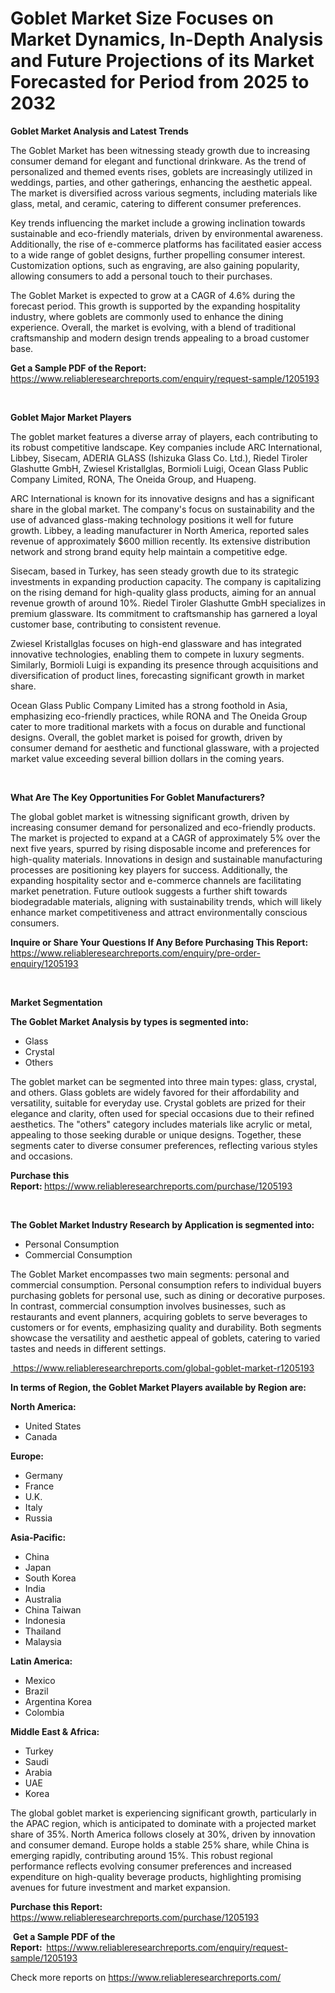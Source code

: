 <p><h1>Goblet Market Size Focuses on Market Dynamics, In-Depth Analysis and Future Projections of its Market Forecasted for Period from 2025 to 2032</h1></p><p><strong>Goblet Market Analysis and Latest Trends</strong></p>
<p><p>The Goblet Market has been witnessing steady growth due to increasing consumer demand for elegant and functional drinkware. As the trend of personalized and themed events rises, goblets are increasingly utilized in weddings, parties, and other gatherings, enhancing the aesthetic appeal. The market is diversified across various segments, including materials like glass, metal, and ceramic, catering to different consumer preferences. </p><p>Key trends influencing the market include a growing inclination towards sustainable and eco-friendly materials, driven by environmental awareness. Additionally, the rise of e-commerce platforms has facilitated easier access to a wide range of goblet designs, further propelling consumer interest. Customization options, such as engraving, are also gaining popularity, allowing consumers to add a personal touch to their purchases.</p><p>The Goblet Market is expected to grow at a CAGR of 4.6% during the forecast period. This growth is supported by the expanding hospitality industry, where goblets are commonly used to enhance the dining experience. Overall, the market is evolving, with a blend of traditional craftsmanship and modern design trends appealing to a broad customer base.</p></p>
<p><strong>Get a Sample PDF of the Report:&nbsp;</strong> <a href="https://www.reliableresearchreports.com/enquiry/request-sample/1205193?utm_campaign=2224&utm_medium=2&utm_source=Github&utm_content=ia&utm_term=04042025&utm_id=goblet">https://www.reliableresearchreports.com/enquiry/request-sample/1205193</a></p>
<p>&nbsp;</p>
<p><strong>Goblet Major Market Players</strong></p>
<p><p>The goblet market features a diverse array of players, each contributing to its robust competitive landscape. Key companies include ARC International, Libbey, Sisecam, ADERIA GLASS (Ishizuka Glass Co. Ltd.), Riedel Tiroler Glashutte GmbH, Zwiesel Kristallglas, Bormioli Luigi, Ocean Glass Public Company Limited, RONA, The Oneida Group, and Huapeng.</p><p>ARC International is known for its innovative designs and has a significant share in the global market. The company's focus on sustainability and the use of advanced glass-making technology positions it well for future growth. Libbey, a leading manufacturer in North America, reported sales revenue of approximately $600 million recently. Its extensive distribution network and strong brand equity help maintain a competitive edge.</p><p>Sisecam, based in Turkey, has seen steady growth due to its strategic investments in expanding production capacity. The company is capitalizing on the rising demand for high-quality glass products, aiming for an annual revenue growth of around 10%. Riedel Tiroler Glashutte GmbH specializes in premium glassware. Its commitment to craftsmanship has garnered a loyal customer base, contributing to consistent revenue.</p><p>Zwiesel Kristallglas focuses on high-end glassware and has integrated innovative technologies, enabling them to compete in luxury segments. Similarly, Bormioli Luigi is expanding its presence through acquisitions and diversification of product lines, forecasting significant growth in market share.</p><p>Ocean Glass Public Company Limited has a strong foothold in Asia, emphasizing eco-friendly practices, while RONA and The Oneida Group cater to more traditional markets with a focus on durable and functional designs. Overall, the goblet market is poised for growth, driven by consumer demand for aesthetic and functional glassware, with a projected market value exceeding several billion dollars in the coming years.</p></p>
<p>&nbsp;</p>
<p><strong>What Are The Key Opportunities For Goblet Manufacturers?</strong></p>
<p><p>The global goblet market is witnessing significant growth, driven by increasing consumer demand for personalized and eco-friendly products. The market is projected to expand at a CAGR of approximately 5% over the next five years, spurred by rising disposable income and preferences for high-quality materials. Innovations in design and sustainable manufacturing processes are positioning key players for success. Additionally, the expanding hospitality sector and e-commerce channels are facilitating market penetration. Future outlook suggests a further shift towards biodegradable materials, aligning with sustainability trends, which will likely enhance market competitiveness and attract environmentally conscious consumers.</p></p>
<p><strong>Inquire or Share Your Questions If Any Before Purchasing This Report:</strong> <a href="https://www.reliableresearchreports.com/enquiry/pre-order-enquiry/1205193?utm_campaign=2224&utm_medium=2&utm_source=Github&utm_content=ia&utm_term=04042025&utm_id=goblet">https://www.reliableresearchreports.com/enquiry/pre-order-enquiry/1205193</a></p>
<p>&nbsp;</p>
<p><strong>Market Segmentation</strong></p>
<p><strong>The Goblet Market Analysis by types is segmented into:</strong></p>
<p><ul><li>Glass</li><li>Crystal</li><li>Others</li></ul></p>
<p><p>The goblet market can be segmented into three main types: glass, crystal, and others. Glass goblets are widely favored for their affordability and versatility, suitable for everyday use. Crystal goblets are prized for their elegance and clarity, often used for special occasions due to their refined aesthetics. The "others" category includes materials like acrylic or metal, appealing to those seeking durable or unique designs. Together, these segments cater to diverse consumer preferences, reflecting various styles and occasions.</p></p>
<p><strong>Purchase this Report:&nbsp;</strong><a href="https://www.reliableresearchreports.com/purchase/1205193?utm_campaign=2224&utm_medium=2&utm_source=Github&utm_content=ia&utm_term=04042025&utm_id=goblet">https://www.reliableresearchreports.com/purchase/1205193</a></p>
<p>&nbsp;</p>
<p><strong>The Goblet Market Industry Research by Application is segmented into:</strong></p>
<p><ul><li>Personal Consumption</li><li>Commercial Consumption</li></ul></p>
<p><p>The Goblet Market encompasses two main segments: personal and commercial consumption. Personal consumption refers to individual buyers purchasing goblets for personal use, such as dining or decorative purposes. In contrast, commercial consumption involves businesses, such as restaurants and event planners, acquiring goblets to serve beverages to customers or for events, emphasizing quality and durability. Both segments showcase the versatility and aesthetic appeal of goblets, catering to varied tastes and needs in different settings.</p></p>
<p><a href="https://www.reliableresearchreports.com/global-goblet-market-r1205193?utm_campaign=2224&utm_medium=2&utm_source=Github&utm_content=ia&utm_term=04042025&utm_id=goblet">&nbsp;https://www.reliableresearchreports.com/global-goblet-market-r1205193</a></p>
<p><strong>In terms of Region, the Goblet Market Players available by Region are:</strong></p>
<p>
    <p> <strong> North America: </strong>
        <ul>
            <li>United States</li>
            <li>Canada</li>
        </ul>
        </p> 
    <p> <strong> Europe: </strong>
        <ul>
            <li>Germany</li>
            <li>France</li>
            <li>U.K.</li>
            <li>Italy</li>
            <li>Russia</li>
        </ul>
        </p> 
    <p> <strong> Asia-Pacific: </strong>
        <ul>
            <li>China</li>
            <li>Japan</li>
            <li>South Korea</li>
            <li>India</li>
            <li>Australia</li>
            <li>China Taiwan</li>
            <li>Indonesia</li>
            <li>Thailand</li>
            <li>Malaysia</li>
        </ul>
        </p> 
    <p> <strong> Latin America: </strong>
        <ul>
            <li>Mexico</li>
            <li>Brazil</li>
            <li>Argentina Korea</li>
            <li>Colombia</li>
        </ul>
        </p> 
    <p> <strong> Middle East & Africa: </strong>
        <ul>
            <li>Turkey</li>
            <li>Saudi</li>
            <li>Arabia</li>
            <li>UAE</li>
            <li>Korea</li>
        </ul>
    </p>
    </p>
<p><p>The global goblet market is experiencing significant growth, particularly in the APAC region, which is anticipated to dominate with a projected market share of 35%. North America follows closely at 30%, driven by innovation and consumer demand. Europe holds a stable 25% share, while China is emerging rapidly, contributing around 15%. This robust regional performance reflects evolving consumer preferences and increased expenditure on high-quality beverage products, highlighting promising avenues for future investment and market expansion.</p></p>
<p><strong>Purchase this Report: </strong><a href="https://www.reliableresearchreports.com/purchase/1205193?utm_campaign=2224&utm_medium=2&utm_source=Github&utm_content=ia&utm_term=04042025&utm_id=goblet">https://www.reliableresearchreports.com/purchase/1205193</a></p>
<p>&nbsp;<strong>Get a Sample PDF of the Report:&nbsp;&nbsp;</strong><a href="https://www.reliableresearchreports.com/enquiry/request-sample/1205193?utm_campaign=2224&utm_medium=2&utm_source=Github&utm_content=ia&utm_term=04042025&utm_id=goblet">https://www.reliableresearchreports.com/enquiry/request-sample/1205193</a></p>
<p><strong></strong></p>
<p>Check more reports on <a href="https://www.reliableresearchreports.com/?utm_campaign=2224&utm_medium=2&utm_source=Github&utm_content=ia&utm_term=04042025&utm_id=goblet">https://www.reliableresearchreports.com/</a></p>